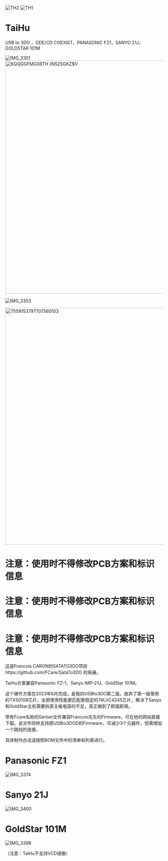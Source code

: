 



![TH2](https://github.com/user-attachments/assets/e81c27fc-387a-455b-bde7-9a6cc76c9c44)
![TH1](https://github.com/user-attachments/assets/3e91899a-0517-4641-a3e1-ae7a3322934c)

# TaiHu
USB to 3DO ，ODE/CD COEXIST，PANASONIC FZ1，SANYO 21J，GOLDSTAR 101M


![IMG_3351](https://github.com/user-attachments/assets/92f0a645-f4a6-438d-8570-9c39d35f7bf9)
<img width="1254" height="743" alt="KQQGGFMG06TH {NS2SGKZ$V" src="https://github.com/user-attachments/assets/12c75607-804c-4467-a826-71dfeb27ad66" />


![IMG_3353](https://github.com/user-attachments/assets/7f253b69-ad0d-465d-8fd3-7bb4c65284c0)

<img width="1285" height="755" alt="7559153797707560103" src="https://github.com/user-attachments/assets/941edb7a-88c5-42d6-812d-eb49457203ad" />

# 注意：使用时不得修改PCB方案和标识信息

# 注意：使用时不得修改PCB方案和标识信息

# 注意：使用时不得修改PCB方案和标识信息

这是Francois CARON的SATATO3DO项目https://github.com/FCare/SataTo3DO 的拓展。

TaiHu方案兼容Panasonic FZ-1、Sanyo IMP-21J、GoldStar 101M。

这个硬件方案在2023年6月完成，是我的USBto3DO第二版，放弃了第一版使用的TXS0108芯片，全部使用性能更匹配更稳定的74LVC4245芯片，解决了Sanyo和GoldStar主机需要拆原主板电容的不足，真正做到了即插即用。

带有Fcare名称的Gerber文件兼容Francois先生的Firmware，可在他的网站直接下载。该文件同样支持原USBto3DOD的Firmware，可减少3个元器件，但需增加一个跳线的连接。


具体制作办法请按照BOM文件中的清单和列表进行。



# Panasonic FZ1
![IMG_3374](https://github.com/user-attachments/assets/98185f95-48e1-4b9c-9959-1c1151bcac26)


# Sanyo 21J
![IMG_3400](https://github.com/user-attachments/assets/70fed9f8-e5ce-4de1-9bd9-bd1eb1f43e27)


# GoldStar 101M

![IMG_3398](https://github.com/user-attachments/assets/8552b8f1-e4cf-44ee-886e-52949256740a)


（注意：TaiHu不支持VCD镜像）
